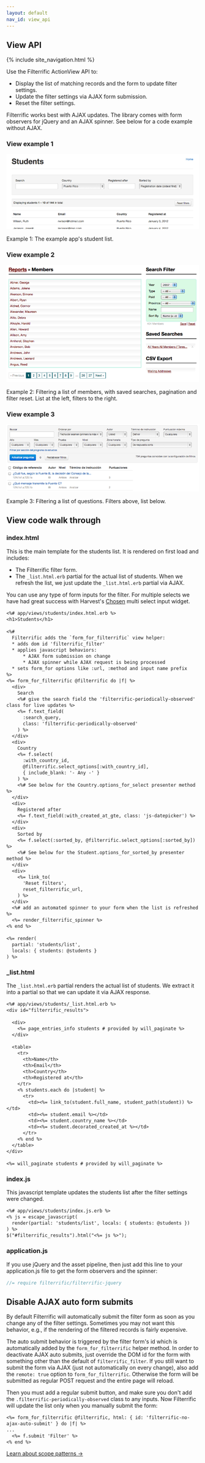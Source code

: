 ```yaml
---
layout: default
nav_id: view_api
---
```


<div class="page-header">
  <h2>View API</h2>
</div>

{% include site_navigation.html %}

Use the Filterrific ActionView API to:

* Display the list of matching records and the form to update filter settings.
* Update the filter settings via AJAX form submission.
* Reset the filter settings.

Filterrific works best with AJAX updates. The library comes with form observers
for jQuery and an AJAX spinner. See below for a code example without AJAX.

### View example 1
<p class="unconstrained">
  <img src="/images/screenshot_s.png" alt="Filterrific in action" class="img-polaroid" />
  <div class="img_caption">
    Example 1: The example app's student list.
  </div>
</p>

### View example 2

<p class="unconstrained">
  <img src="/images/screenshot_c.png" alt="Filterrific in action" class="img-polaroid" />
  <div class="img_caption">
    Example 2: Filtering a list of members, with saved searches,
    pagination and filter reset. List at the left, filters to the right.
  </div>
</p>


### View example 3

<p class="unconstrained">
  <img src="/images/screenshot_q.png" alt="Filterrific in action" class="img-polaroid" />
  <div class="img_caption">
    Example 3: Filtering a list of questions. Filters above, list below.
  </div>
</p>




## View code walk through

### index.html

This is the main template for the students list. It is rendered on first load
and includes:

* The Filterrific filter form.
* The `_list.html.erb` partial for the actual list of students. When we refresh
  the list, we just update the `_list.html.erb` partial via AJAX.

You can use any type of form inputs for the filter. For multiple selects
we have had great success with Harvest's
[Chosen](http://harvesthq.github.io/chosen/) multi select input widget.


```erb
<%# app/views/students/index.html.erb %>
<h1>Students</h1>

<%#
  Filterrific adds the `form_for_filterrific` view helper:
  * adds dom id 'filterrific_filter'
  * applies javascript behaviors:
      * AJAX form submission on change
      * AJAX spinner while AJAX request is being processed
  * sets form_for options like :url, :method and input name prefix
%>
<%= form_for_filterrific @filterrific do |f| %>
  <div>
    Search
    <%# give the search field the 'filterrific-periodically-observed' class for live updates %>
    <%= f.text_field(
      :search_query,
      class: 'filterrific-periodically-observed'
    ) %>
  </div>
  <div>
    Country
    <%= f.select(
      :with_country_id,
      @filterrific.select_options[:with_country_id],
      { include_blank: '- Any -' }
    ) %>
    <%# See below for the Country.options_for_select presenter method %>
  </div>
  <div>
    Registered after
    <%= f.text_field(:with_created_at_gte, class: 'js-datepicker') %>
  </div>
  <div>
    Sorted by
    <%= f.select(:sorted_by, @filterrific.select_options[:sorted_by]) %>
    <%# See below for the Student.options_for_sorted_by presenter method %>
  </div>
  <div>
    <%= link_to(
      'Reset filters',
      reset_filterrific_url,
    ) %>
  </div>
  <%# add an automated spinner to your form when the list is refreshed %>
  <%= render_filterrific_spinner %>
<% end %>

<%= render(
  partial: 'students/list',
  locals: { students: @students }
) %>
```

### _list.html

The `_list.html.erb` partial renders the actual list of students. We extract it
into a partial so that we can update it via AJAX response.

```erb
<%# app/views/students/_list.html.erb %>
<div id="filterrific_results">

  <div>
    <%= page_entries_info students # provided by will_paginate %>
  </div>

  <table>
    <tr>
      <th>Name</th>
      <th>Email</th>
      <th>Country</th>
      <th>Registered at</th>
    </tr>
    <% students.each do |student| %>
      <tr>
        <td><%= link_to(student.full_name, student_path(student)) %></td>
        <td><%= student.email %></td>
        <td><%= student.country_name %></td>
        <td><%= student.decorated_created_at %></td>
      </tr>
    <% end %>
  </table>
</div>

<%= will_paginate students # provided by will_paginate %>
```

### index.js

This javascript template updates the students list after the filter settings
were changed.

```erb
<%# app/views/students/index.js.erb %>
<% js = escape_javascript(
  render(partial: 'students/list', locals: { students: @students })
) %>
$("#filterrific_results").html("<%= js %>");
```

### application.js

If you use jQuery and the asset pipeline, then just add this line to your
application.js file to get the form observers and the spinner:

```javascript
//= require filterrific/filterrific-jquery
```

## Disable AJAX auto form submits

By default Filterrific will automatically submit the filter form as soon as you change any of the filter settings. Sometimes you may not want this behavior, e.g., if the rendering of the filtered records is fairly expensive. 

The auto submit behavior is triggered by the filter form's id which is automatically added by the `form_for_filterrific` helper method. In order to deactivate AJAX auto submits, just override the DOM id for the form with something other than the default of `filterrific_filter`. If you still want to submit the form via AJAX (just not automatically on every change), also add the `remote: true` option to `form_for_filterrific`. Otherwise the form will be submitted as regular POST request and the entire page will reload.

Then you must add a regular submit button, and make sure you don't add the `.filterrific-periodically-observed` class to any inputs. Now Filterrific will update the list only when you manually submit the form:

~~~ erb
<%= form_for_filterrific @filterrific, html: { id: 'filterrific-no-ajax-auto-submit' } do |f| %>
...
  <%= f.submit 'Filter' %>
<% end %>
~~~

<p>
  <a href="/pages/active_record_scope_patterns.html" class='btn btn-success'>Learn about scope patterns &rarr;</a>
</p>
